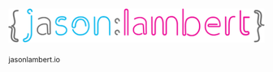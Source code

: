 
# [![Jason Lambert's Blog](contents/images/jasonlambertjsonlogo.png)](https://jasonlambert.io)

jasonlambert.io
